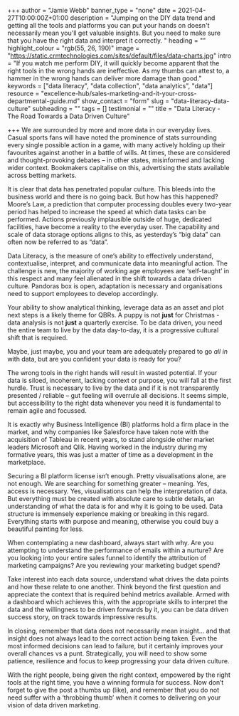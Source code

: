 +++
author = "Jamie Webb"
banner_type = "none"
date = 2021-04-27T10:00:00Z+01:00
description = "Jumping on the DIY data trend and getting all the tools and platforms you can put your hands on doesn't necessarily mean you'll get valuable insights. But you need to make sure that you have the right data and interpret it correctly. "
heading = ""
highlight_colour = "rgb(55, 26, 190)"
image = "https://static.crmtechnologies.com/sites/default/files/data-charts.jpg"
intro = "If you watch me perform DIY, it will quickly become apparent that the right tools in the wrong hands are ineffective. As my thumbs can attest to, a hammer in the wrong hands can deliver more damage than good."
keywords = ["data literacy", "data collection", "data analytics", "data"]
resource = "excellence-hub/sales-marketing-and-it-your-cross-departmental-guide.md"
show_contact = "form"
slug = "data-literacy-data-culture"
subheading = ""
tags = []
testimonial = ""
title = "Data Literacy - The Road Towards a Data Driven Culture"

+++
We are surrounded by more and more data in our everyday lives. Casual sports fans will have noted the prominence of stats surrounding every single possible action in a game, with many actively holding up their favourites against another in a battle of wills. At times, these are considered and thought-provoking debates – in other states, misinformed and lacking wider context. Bookmakers capitalise on this, advertising the stats available across betting markets.

It is clear that data has penetrated popular culture. This bleeds into the business world and there is no going back. But how has this happened? Moore’s Law, a prediction that computer processing doubles every two-year period has helped to increase the speed at which data tasks can be performed. Actions previously implausible outside of huge, dedicated facilities, have become a reality to the everyday user. The capability and scale of data storage options aligns to this, as yesterday’s “big data” can often now be referred to as “data”.

Data Literacy, is the measure of one’s ability to effectively understand, contextualise, interpret, and communicate data into meaningful action. The challenge is new, the majority of working age employees are ‘self-taught’ in this respect and many feel alienated in the shift towards a data driven culture. Pandoras box is open, adaptation is necessary and organisations need to support employees to develop accordingly.

Your ability to show analytical thinking, leverage data as an asset and plot next steps is a likely theme for QBRs. A puppy is not **just** for Christmas - data analysis is not **just** a quarterly exercise. To be data driven, you need the entire team to live by the data day-to-day, it is a progressive cultural shift that is required.

Maybe, just maybe, you and your team are adequately prepared to go _all in_ with data, but are you confident your data is ready for you?

The wrong tools in the right hands will result in wasted potential. If your data is siloed, incoherent, lacking context or purpose, you will fall at the first hurdle. Trust is necessary to live by the data and if it is not transparently presented / reliable – gut feeling will overrule all decisions. It seems simple, but accessibility to the right data whenever you need it is fundamental to remain agile and focussed.

It is exactly why Business Intelligence (BI) platforms hold a firm place in the market, and why companies like Salesforce have taken note with the acquisition of Tableau in recent years, to stand alongside other market leaders Microsoft and Qlik. Having worked in the industry during my formative years, this was just a matter of time as a development in the marketplace.

Securing a BI platform license isn’t enough. Pretty visualisations alone, are not enough. We are searching for something greater – meaning. Yes, access is necessary. Yes, visualisations can help the interpretation of data. But everything must be created with absolute care to subtle details, an understanding of what the data is for and why it is going to be used. Data structure is immensely experience making or breaking in this regard. Everything starts with purpose and meaning, otherwise you could buy a beautiful painting for less.

When contemplating a new dashboard, always start with why. Are you attempting to understand the performance of emails within a nurture? Are you looking into your entire sales funnel to identify the attribution of marketing campaigns? Are you reviewing your marketing budget spend?

Take interest into each data source, understand what drives the data points and how these relate to one another. Think beyond the first question and appreciate the context that is required behind metrics available. Armed with a dashboard which achieves this, with the appropriate skills to interpret the data and the willingness to be driven forwards by it, you can be data driven success story, on track towards impressive results.

In closing, remember that data does not necessarily mean insight… and that insight does not always lead to the correct action being taken. Even the most informed decisions can lead to failure, but it certainly improves your overall chances vs a punt. Strategically, you will need to show some patience, resilience and focus to keep progressing your data driven culture.

With the right people, being given the right context, empowered by the right tools at the right time, you have a winning formula for success. Now don’t forget to give the post a thumbs up (like), and remember that you do not need suffer with a ‘throbbing thumb’ when it comes to delivering on your vision of data driven marketing.
